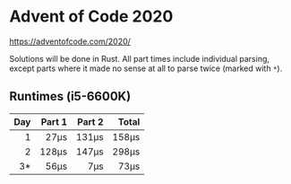# Advent of Code 2020

https://adventofcode.com/2020/

Solutions will be done in Rust. All part times include individual parsing, except parts where it made no sense at all to parse twice (marked with `*`).

## Runtimes (i5-6600K)

| Day |  Part 1 |  Part 2 |   Total |
|----:|--------:|--------:|--------:|
| 1   |    27µs |   131µs |   158µs |
| 2   |   128µs |   147µs |   298µs |
| 3*  |    56µs |     7µs |    73µs |
